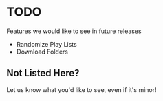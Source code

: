 # TODO

Features we would like to see in future releases

* Randomize Play Lists
* Download Folders

Not Listed Here?
----------------

Let us know what you'd like to see, even if it's minor!
